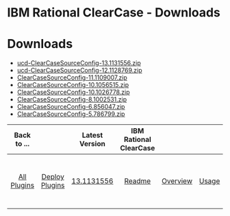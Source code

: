 
IBM Rational ClearCase - Downloads
==================================

# Downloads

- [ucd-ClearCaseSourceConfig-13.1131556.zip](https://raw.githubusercontent.com/UrbanCode/IBM-UCD-PLUGINS/main/files/ClearCaseSourceConfig/ucd-ClearCaseSourceConfig-13.1131556.zip)
- [ucd-ClearCaseSourceConfig-12.1128769.zip](https://raw.githubusercontent.com/UrbanCode/IBM-UCD-PLUGINS/main/files/ClearCaseSourceConfig/ucd-ClearCaseSourceConfig-12.1128769.zip)
- [ClearCaseSourceConfig-11.1109007.zip](https://raw.githubusercontent.com/UrbanCode/IBM-UCD-PLUGINS/main/files/ClearCaseSourceConfig/ClearCaseSourceConfig-11.1109007.zip)
- [ClearCaseSourceConfig-10.1056515.zip](https://raw.githubusercontent.com/UrbanCode/IBM-UCD-PLUGINS/main/files/ClearCaseSourceConfig/ClearCaseSourceConfig-10.1056515.zip)
- [ClearCaseSourceConfig-10.1026778.zip](https://raw.githubusercontent.com/UrbanCode/IBM-UCD-PLUGINS/main/files/ClearCaseSourceConfig/ClearCaseSourceConfig-10.1026778.zip)
- [ClearCaseSourceConfig-8.1002531.zip](https://raw.githubusercontent.com/UrbanCode/IBM-UCD-PLUGINS/main/files/ClearCaseSourceConfig/ClearCaseSourceConfig-8.1002531.zip)
- [ClearCaseSourceConfig-6.856047.zip](https://raw.githubusercontent.com/UrbanCode/IBM-UCD-PLUGINS/main/files/ClearCaseSourceConfig/ClearCaseSourceConfig-6.856047.zip)
- [ClearCaseSourceConfig-5.786799.zip](https://raw.githubusercontent.com/UrbanCode/IBM-UCD-PLUGINS/main/files/ClearCaseSourceConfig/ClearCaseSourceConfig-5.786799.zip)

|Back to ...||Latest Version|IBM Rational ClearCase ||||
| :---: | :---: | :---: | :---: | :---: | :---: | :---: |
|[All Plugins](../../index.md)|[Deploy Plugins](../README.md)|[13.1131556](https://raw.githubusercontent.com/UrbanCode/IBM-UCD-PLUGINS/main/files/ClearCaseSourceConfig/ucd-ClearCaseSourceConfig-13.1131556.zip)|[Readme](README.md)|[Overview](overview.md)|[Usage](usage.md)|[Steps and Roles](steps and roles.md)|
